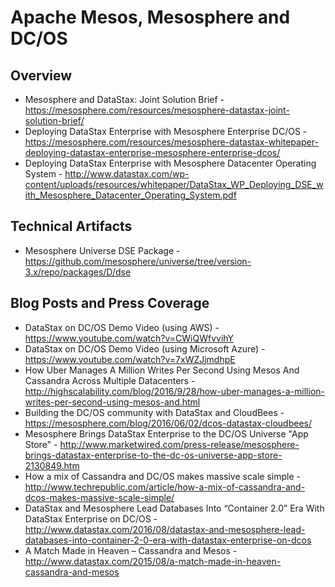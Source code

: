 # Apache Mesos, Mesosphere and DC/OS

## Overview
* Mesosphere and DataStax: Joint Solution Brief - https://mesosphere.com/resources/mesosphere-datastax-joint-solution-brief/
* Deploying DataStax Enterprise with Mesosphere Enterprise DC/OS - https://mesosphere.com/resources/mesosphere-datastax-whitepaper-deploying-datastax-enterprise-mesosphere-enterprise-dcos/
* Deploying DataStax Enterprise with Mesosphere Datacenter Operating System - http://www.datastax.com/wp-content/uploads/resources/whitepaper/DataStax_WP_Deploying_DSE_with_Mesosphere_Datacenter_Operating_System.pdf

## Technical Artifacts
* Mesosphere Universe DSE Package - https://github.com/mesosphere/universe/tree/version-3.x/repo/packages/D/dse

## Blog Posts and Press Coverage
* DataStax on DC/OS Demo Video (using AWS) - https://www.youtube.com/watch?v=CWiQWfvvihY
* DataStax on DC/OS Demo Video (using Microsoft Azure) - https://www.youtube.com/watch?v=7xWZJjmdhpE
* How Uber Manages A Million Writes Per Second Using Mesos And Cassandra Across Multiple Datacenters - http://highscalability.com/blog/2016/9/28/how-uber-manages-a-million-writes-per-second-using-mesos-and.html
* Building the DC/OS community with DataStax and CloudBees - https://mesosphere.com/blog/2016/06/02/dcos-datastax-cloudbees/
* Mesosphere Brings DataStax Enterprise to the DC/OS Universe "App Store" - http://www.marketwired.com/press-release/mesosphere-brings-datastax-enterprise-to-the-dc-os-universe-app-store-2130849.htm
* How a mix of Cassandra and DC/OS makes massive scale simple - http://www.techrepublic.com/article/how-a-mix-of-cassandra-and-dcos-makes-massive-scale-simple/
* DataStax and Mesosphere Lead Databases Into “Container 2.0” Era With DataStax Enterprise on DC/OS - http://www.datastax.com/2016/08/datastax-and-mesosphere-lead-databases-into-container-2-0-era-with-datastax-enterprise-on-dcos
* A Match Made in Heaven – Cassandra and Mesos - http://www.datastax.com/2015/08/a-match-made-in-heaven-cassandra-and-mesos
